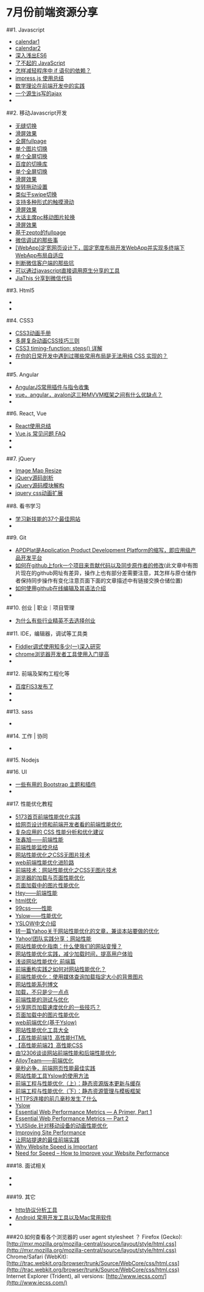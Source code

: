 # 7月份前端资源分享
##1. Javascript
- [calendar1](https://github.com/amsul/pickadate.js)
- [calendar2](https://github.com/Baremetrics/calendar)
- [深入浅出ES6](http://www.infoq.com/cn/es6-in-depth/)
- [了不起的 JavaScript](https://github.com/wwsun/awesome-javascript)
- [怎样减轻程序中 if 语句的依赖？](http://www.zhihu.com/question/20161410)
- [impress.js 使用总结](http://www.html-js.com/article/Tools-impressjs-frontend-Usage-Summary%203045)
- [数学理论在前端开发中的实践](http://www.imooc.com/course/video/mid/8385)
- [一个源生js写的ajax](http://www.cnblogs.com/rainbowcode/p/4629314.html)
- []()

##2. 移动Javascript开发
- [无缝切换](http://www.swipejs.com/)
- [滑屏效果](http://www.idangero.us/swiper)
- [全屏fullpage](https://github.com/peunzhang/fullpage) 
- [单个图片切换](https://github.com/qiqiboy/touchslider)
- [单个全屏切换](https://github.com/peunzhang/slip.js)
- [百度的切换库](http://touch.code.baidu.com/examples.html?qq-pf-to=pcqq.group)
- [单个全屏切换](https://github.com/peunzhang/iSlider)
- [滑屏效果](https://github.com/saw/touch-interfaces)
- [旋转拖动设置](http://baijs.com/tinycircleslider/)
- [类似于swipe切换](http://touchslider.com/)
- [支持多种形式的触摸滑动](http://www.swiper.com.cn/demo/index.html)
- [滑屏效果](https://github.com/joker-ye/main/blob/master/wap/index.html)
- [大话主席pc移动图片轮换](http://www.superslide2.com/)
- [滑屏效果](https://github.com/hahnzhu/parallax.js)
- [基于zepto的fullpage](https://github.com/yanhaijing/zepto.fullpage)
- [微信调试的那些事](http://liyaodong.com/2015/07/06/%E5%BE%AE%E4%BF%A1%E8%B0%83%E8%AF%95%E7%9A%84%E9%82%A3%E4%BA%9B%E4%BA%8B/)
- [[WebApp]定宽网页设计下，固定宽度布局开发WebApp并实现多终端下WebApp布局自适应](http://www.cnblogs.com/plums/archive/2013/01/10/WebApp-fixed-width-layout-of-multi-terminal-adapter-since.html)
- [判断微信客户端的那些坑](http://loo2k.com/blog/detecting-wechat-client/)
- [可以通过javascript直接调用原生分享的工具](https://github.com/JefferyWang/nativeShare.js)
- [JiaThis 分享到微信代码](http://www.jiathis.com/help/html/weixin-share-code)


##3. Html5
- []()
- []()

##4. CSS3
- [CSS3动画手册](http://isux.tencent.com/css3/index.html)
- [多屏复杂动画CSS技巧三则](http://isux.tencent.com/css-animation-skills.html)
- [CSS3 timing-function: steps() 详解](http://www.tuicool.com/articles/neqMVr)
- [在你的日常开发中遇到过哪些常用布局是无法用纯 CSS 实现的？](http://www.zhihu.com/question/31863128)
- []()

##5. Angular
- [AngularJS常用插件与指令收集](http://chensd.com/2015-06/AngularJS-popular-Plugins-and-Directive.html)
- [vue，angular，avalon这三种MVVM框架之间有什么优缺点？](http://www.zhihu.com/question/27791075)
- []()

##6. React, Vue
- [React使用总结](http://www.html-js.com/article/Reactjs%203046)
- [Vue.js 常见问题 FAQ](http://www.html-js.com/article/Vuejs-Chinese-entry-Vuejs-FAQ-common-problems)
- []()
- []()

##7. jQuery
- [Image Map Resize](https://github.com/davidjbradshaw/image-map-resizer)
- [jQuery源码剖析](http://www.w3ctech.com/topic/256#inArray)
- [jQuery源码模块解构](http://davestewart.io/resources/javascript/deconstructed/jquery/)
- [jquery css动画扩展](http://ricostacruz.com/jquery.transit)


##8. 看书学习
- [学习新技能的37个最佳网站](http://codecloud.net/the-37-best-websites-to-learn-something-new-4772.html)
- []()

##9. Git
- [APDPlat是Application Product Development Platform的缩写，即应用级产品开发平台](https://github.com/ysc/APDPlat)
- [如何在github上fork一个项目来贡献代码以及同步原作者的修改](http://www.cnblogs.com/rubylouvre/archive/2013/01/24/2874694.html)(此文章中有图片现在的github网址有差异，操作上也有部分差需要注意，其怎样与原仓储作者保持同步操作有变化注意页面下面的文章描述中有链接交换仓储位置)
- [如何使用github在线编辑及其语法介绍](https://github.com/LearnShare/Learning-Markdown/blob/master/README.md)
- []()

##10. 创业 | 职业｜项目管理
- [为什么有些行业精英不去选择创业](http://www.zhihu.com/question/24329639)


##11. IDE，编辑器，调试等工具类
- [Fiddler调式使用知多少(一)深入研究](http://www.cnblogs.com/tugenhua0707/p/4623317.html)
- [chrome浏览器开发者工具使用入门提高](http://www.cnblogs.com/constantince/p/4565261.html)
- []()

##12. 前端及架构工程化等
- [百度FIS3发布了](http://fex-team.github.io/fis3/)
- []()
- []()


##13. sass
- []()

##14. 工作 | 协同
- []()

##15. Nodejs

##16. UI
- [一些有用的 Bootstrap 主题和插件](https://github.com/lvwzhen/BootstrapHub)
- []()

##17. 性能优化教程

- [5173首页前端性能优化实践](http://ued.5173.com/?p=1731)
- [给网页设计师和前端开发者看的前端性能优化](http://www.uisdc.com/front-end-performance-for-web-designers-and-front-end-developers)
- [复杂应用的 CSS 性能分析和优化建议](http://www.orzpoint.com/profiling-css-and-optimization-notes/)
- [张鑫旭——前端性能](http://www.zhangxinxu.com/wordpress/tag/%E5%89%8D%E7%AB%AF%E6%80%A7%E8%83%BD/)
- [前端性能监控总结](http://www.xiaoqiang.org/javascript/font-end-performance-monitor.html)
- [网站性能优化之CSS无图片技术](http://udc.weibo.com/2013/05/%E7%BD%91%E7%AB%99%E6%80%A7%E8%83%BD%E4%BC%98%E5%8C%96%E4%B9%8Bcss%E6%97%A0%E5%9B%BE%E7%89%87%E6%8A%80%E6%9C%AF/)
- [web前端性能优化进阶路](http://www.aliued.cn/2013/01/20/web%E5%89%8D%E7%AB%AF%E6%80%A7%E8%83%BD%E4%BC%98%E5%8C%96%E8%BF%9B%E9%98%B6%E8%B7%AF.html)
- [前端技术：网站性能优化之CSS无图片技术](http://my.eoe.cn/tuwandou/archive/4544.html)
- [浏览器的加载与页面性能优化](http://www.baiduux.com/blog/2011/02/15/browser-loading/)
- [页面加载中的图片性能优化](http://www.w3ctech.com/p/1503)
- [Hey——前端性能](http://www.feelcss.com/tag/%E5%89%8D%E7%AB%AF%E6%80%A7%E8%83%BD)
- [html优化](http://www.baiduux.com/blog/2010/03/15/html%E4%BC%98%E5%8C%96-2/)
- [99css——性能](http://www.99css.com/archives/tag/%E6%80%A7%E8%83%BD)
- [Yslow——性能优化](http://www.yslow.net/category.php?cid=20)
- [YSLOW中文介绍](http://www.cnblogs.com/yslow/)
- [转一篇Yahoo关于网站性能优化的文章，兼谈本站要做的优化](http://www.360ito.com/article/40.html)
- [Yahoo!团队实践分享：网站性能](http://www.360doc.com/content/10/0928/09/2588264_56971287.shtml)
- [网站性能优化指南：什么使我们的网站变慢？](http://blog.jiasule.com/i/153)
- [网站性能优化实践，减少加载时间，提高用户体验](http://www.powereasy.net/helpyou/knowledge/ecommerce/9593.html)
- [浅谈网站性能优化 前端篇](http://www.umtry.com/archives/747.html)
- [前端重构实践之如何对网站性能优化？](http://www.adinnet.cn/blog/designview/2012-7-12/678.html)
- [前端性能优化：使用媒体查询加载指定大小的背景图片](http://www.gbin1.com/technology/javascript/20130708-front-end-performance-optimization-9/)
- [网站性能系列博文](http://www.mykuer.com/post/factors-that-affect-the-speed-of-web-site-open.html)
- [加载，不只是少一点点](http://tgideas.qq.com/webplat/info/news_version3/804/808/811/m579/201109/41355.shtml)
- [前端性能的测试与优化](http://mzhou.me/article/95310/)
- [分享网页加载速度优化的一些技巧？](http://www.gbin1.com/technology/html/20130217-tips-for-speed-up-page-loading/)
- [页面加载中的图片性能优化](http://www.f2es.com/images-bytes-opt/)
- [web前端优化(基于Yslow)](http://www.tcreator.info/webSchool/website/Front-end-Opt-Yslow.html)
- [网站性能优化工具大全](http://www.qianduan.net/website-performance-optimization-tool.html)
- [【高性能前端1】高性能HTML](http://www.alloyteam.com/2012/10/high-performance-html/)
- [【高性能前端2】高性能CSS](http://www.alloyteam.com/2012/10/high-performance-css/)
- [由12306谈谈网站前端性能和后端性能优化](http://coolshell.cn/articles/6470.html)
- [AlloyTeam——前端优化](http://www.alloyteam.com/category/webfrontend/%E5%89%8D%E7%AB%AF%E4%BC%98%E5%8C%96/)
- [毫秒必争，前端网页性能最佳实践](http://www.cnblogs.com/developersupport/p/3248695.html)
- [网站性能工具Yslow的使用方法](http://blog.sina.com.cn/s/blog_6e9d2e0701017kvu.html)
- [前端工程与性能优化（上）：静态资源版本更新与缓存](http://www.infoq.com/cn/articles/front-end-engineering-and-performance-optimization-part1)
- [前端工程与性能优化（下）：静态资源管理与模板框架](http://www.infoq.com/cn/articles/front-end-engineering-and-performance-optimization-part2)
- [HTTPS连接的前几毫秒发生了什么](http://blog.jobbole.com/48369/)
- [Yslow](http://uicss.cn/yslow/#more-12319)
- [Essential Web Performance Metrics — A Primer, Part 1](http://blog.smartbear.com/web-performance/essential-web-performance-metrics-a-primer-part-1/)
- [Essential Web Performance Metrics — Part 2](http://blog.smartbear.com/performance/essential-web-performance-metrics-part-2/)
- [YUISlide,针对移动设备的动画性能优化](http://jayli.github.io/blog/data/2011/12/23/yuislide.html)
- [Improving Site Performance](http://joelglovier.com/improving-site-performance/)
- [让网站提速的最佳前端实践](http://blog.segmentfault.com/laopopo/1190000000367899)
- [Why Website Speed is Important](http://sixrevisions.com/web-development/why-website-speed-is-important/)
- [Need for Speed – How to Improve your Website Performance](http://www.devbridge.com/articles/need-for-speed-how-to-improve-your-website-performance/)


###18. 面试相关
- []()
- []()

###19.  其它
- [http协议分析工具](http://www.cnblogs.com/klguang/p/4624333.html)
- [Android 常用开发工具以及Mac常用软件](http://codingfish.top/2015/07/07/android-developer-tools-list/)
- []()

###20.如何查看各个浏览器的 user agent stylesheet ？
Firefox (Gecko):[http://mxr.mozilla.org/mozilla-central/source/layout/style/html.css](http://mxr.mozilla.org/mozilla-central/source/layout/style/html.css)
Chrome/Safari (WebKit):[http://trac.webkit.org/browser/trunk/Source/WebCore/css/html.css](http://trac.webkit.org/browser/trunk/Source/WebCore/css/html.css)
Internet Explorer (Trident), all versions: [http://www.iecss.com/](http://www.iecss.com/)